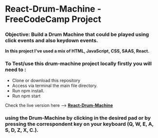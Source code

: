 # React-Drum-Machine - FreeCodeCamp Project

### Objective: Build a Drum Machine that could be played using click events and also keydown events.

**In this project I've used a mix of HTML, JavaScript, CSS, SAAS, React.**

### To Test/use this drum-machine project locally firstly you will need to :

* Clone or download this repository
* Access via terminal the main file directory.
* Run npm install.
* Run npm start

Check the live version here --> [**React-Drum-Machine**](https://henriquenobre.github.io/Drum-Machine/)

### using the Drum-Machine by clicking in the desired pad or by pressing the correspondent key on your keyboard (Q, W, E, A, S, D, Z, X, C.).
